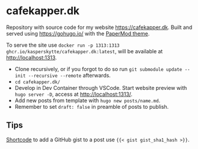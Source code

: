 # cafekapper.dk

Repository with source code for my website https://cafekapper.dk. Built and served using <https://gohugo.io/> with the [PaperMod theme](https://github.com/adityatelange/hugo-PaperMod/).

To serve the site use `docker run -p 1313:1313 ghcr.io/kasperskytte/cafekapper.dk:latest`, will be available at <http://localhost:1313>.

- Clone recursively, or if you forgot to do so run `git submodule update --init --recursive --remote` afterwards.
- `cd cafekapper.dk/`
- Develop in Dev Container through VSCode. Start website preview with `hugo server -D`, access at <http://localhost:1313/>.
- Add new posts from template with `hugo new posts/name.md`.
- Remember to set `draft: false` in preamble of posts to publish.

## Tips
[Shortcode](cafekapper.dk/layouts/shortcodes/gist.html) to add a GitHub gist to a post use `{{< gist gist_sha1_hash >}}`.
